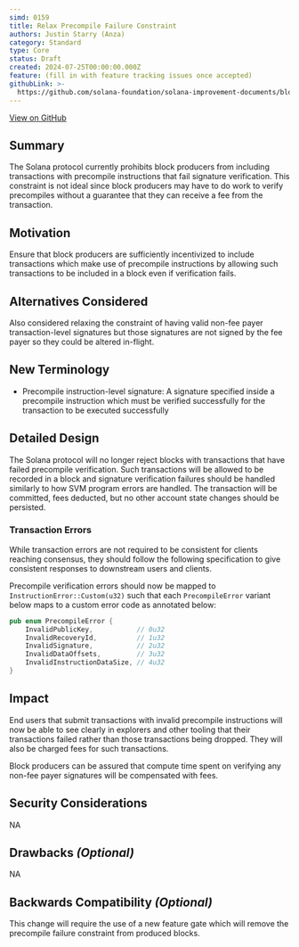 ```yaml
---
simd: 0159
title: Relax Precompile Failure Constraint
authors: Justin Starry (Anza)
category: Standard
type: Core
status: Draft
created: 2024-07-25T00:00:00.000Z
feature: (fill in with feature tracking issues once accepted)
githubLink: >-
  https://github.com/solana-foundation/solana-improvement-documents/blob/main/proposals/0159-anything.md
---
```

[View on GitHub](https://github.com/solana-foundation/solana-improvement-documents/blob/main/proposals/0159-anything.md)


## Summary

The Solana protocol currently prohibits block producers from including
transactions with precompile instructions that fail signature verification.
This constraint is not ideal since block producers may have to do work to verify
precompiles without a guarantee that they can receive a fee from the
transaction.

## Motivation

Ensure that block producers are sufficiently incentivized to include transactions
which make use of precompile instructions by allowing such transactions to be
included in a block even if verification fails.

## Alternatives Considered

Also considered relaxing the constraint of having valid non-fee payer
transaction-level signatures but those signatures are not signed by the fee
payer so they could be altered in-flight.

## New Terminology

- Precompile instruction-level signature: 
    A signature specified inside a precompile instruction which must be verified
    successfully for the transaction to be executed successfully

## Detailed Design

The Solana protocol will no longer reject blocks with transactions that have
failed precompile verification. Such transactions will be allowed to be
recorded in a block and signature verification failures should be handled
similarly to how SVM program errors are handled. The transaction will be
committed, fees deducted, but no other account state changes should be
persisted.

### Transaction Errors

While transaction errors are not required to be consistent for clients reaching
consensus, they should follow the following specification to give consistent
responses to downstream users and clients.

Precompile verification errors should now be mapped to
`InstructionError::Custom(u32)` such that each `PrecompileError` variant below
maps to a custom error code as annotated below:

```rust
pub enum PrecompileError {
    InvalidPublicKey,           // 0u32
    InvalidRecoveryId,          // 1u32
    InvalidSignature,           // 2u32
    InvalidDataOffsets,         // 3u32
    InvalidInstructionDataSize, // 4u32
}
```

## Impact

End users that submit transactions with invalid precompile instructions will now
be able to see clearly in explorers and other tooling that their transactions
failed rather than those transactions being dropped. They will also be charged
fees for such transactions.

Block producers can be assured that compute time spent on verifying any non-fee
payer signatures will be compensated with fees.

## Security Considerations

NA

## Drawbacks *(Optional)*

NA

## Backwards Compatibility *(Optional)*

This change will require the use of a new feature gate which will remove the
precompile failure constraint from produced blocks.
